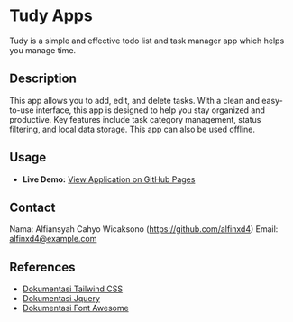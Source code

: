 # Tudy Apps

Tudy is a simple and effective todo list and task manager app which helps you manage time.

## Description

This app allows you to add, edit, and delete tasks. With a clean and easy-to-use interface, this app is designed to help you stay organized and productive. Key features include task category management, status filtering, and local data storage. This app can also be used offline.

## Usage
- **Live Demo:** [View Application on GitHub Pages](https://username.github.io/tudy-app/)

## Contact

Nama: Alfiansyah Cahyo Wicaksono (https://github.com/alfinxd4)
Email: alfinxd4@example.com


## References

- [Dokumentasi Tailwind CSS](https://tailwindcss.com/docs)
- [Dokumentasi Jquery](https://api.jquery.com/)
- [Dokumentasi Font Awesome](https://docs.fontawesome.com/)